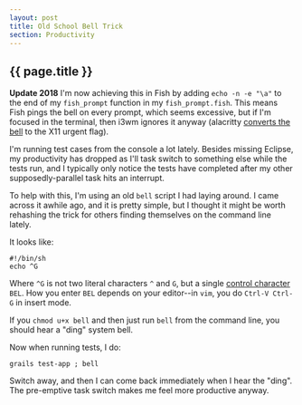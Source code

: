 ```yaml
---
layout: post
title: Old School Bell Trick
section: Productivity
---
```


<h2>{{ page.title }}</h2>

**Update 2018** I'm now achieving this in Fish by adding `echo -n -e "\a"` to the end of my `fish_prompt` function in my `fish_prompt.fish`. This means Fish pings the bell on every prompt, which seems excessive, but if I'm focused in the terminal, then i3wm ignores it anyway (alacritty [converts the bell](https://github.com/jwilm/alacritty/pull/812) to the X11 urgent flag).

I'm running test cases from the console a lot lately. Besides missing Eclipse, my productivity has dropped as I'll task switch to something else while the tests run, and I typically only notice the tests have completed after my other supposedly-parallel task hits an interrupt.

To help with this, I'm using an old `bell` script I had laying around. I came across it awhile ago, and it is pretty simple, but I thought it might be worth rehashing the trick for others finding themselves on the command line lately.

It looks like:

    #!/bin/sh
    echo ^G

Where `^G` is not two literal characters `^` and `G`, but a single [control character][1] `BEL`. How you enter `BEL` depends on your editor--in `vim`, you do `Ctrl-V Ctrl-G` in insert mode.

If you `chmod u+x bell` and then just run `bell` from the command line, you should hear a "ding" system bell.

Now when running tests, I do:

    grails test-app ; bell

Switch away, and then I can come back immediately when I hear the "ding". The pre-emptive task switch makes me feel more productive anyway.

[1]: http://www.bo.infn.it/alice/alice-doc/mll-doc/linux/vi-ex/node15.html

